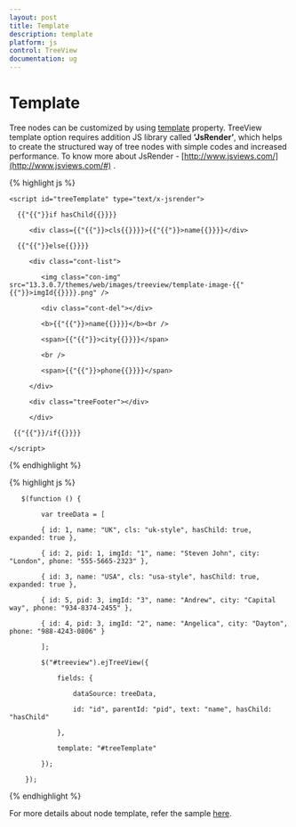 ```yaml
---
layout: post
title: Template
description: template
platform: js
control: TreeView
documentation: ug
---
```



# Template 

Tree nodes can be customized by using [template](http://help.syncfusion.com/api/js/ejtreeview#members:template) property. TreeView template option requires addition JS library called **’JsRender’**, which helps to create the structured way of tree nodes with simple codes and increased performance. To know more about JsRender - [http://www.jsviews.com/](http://www.jsviews.com/#) .  

{% highlight js %}

    <script id="treeTemplate" type="text/x-jsrender">        

      {{"{{"}}if hasChild{{}}}}

         <div class={{"{{"}}>cls{{}}}}>{{"{{"}}>name{{}}}}</div>

      {{"{{"}}else{{}}}}

         <div class="cont-list">

            <img class="con-img" src="13.3.0.7/themes/web/images/treeview/template-image-{{"{{"}}>imgId{{}}}}.png" />

            <div class="cont-del"></div>

            <b>{{"{{"}}>name{{}}}}</b><br />

            <span>{{"{{"}}>city{{}}}}</span>

            <br />

            <span>{{"{{"}}>phone{{}}}}</span>

         </div>

         <div class="treeFooter"></div>

         </div>

     {{"{{"}}/if{{}}}}

    </script>

{% endhighlight %}

{% highlight js %}

       $(function () {

            var treeData = [

            { id: 1, name: "UK", cls: "uk-style", hasChild: true, expanded: true },

            { id: 2, pid: 1, imgId: "1", name: "Steven John", city: "London", phone: "555-5665-2323" },

            { id: 3, name: "USA", cls: "usa-style", hasChild: true, expanded: true },

            { id: 5, pid: 3, imgId: "3", name: "Andrew", city: "Capital way", phone: "934-8374-2455" },

            { id: 4, pid: 3, imgId: "2", name: "Angelica", city: "Dayton", phone: "988-4243-0806" }

            ];

            $("#treeview").ejTreeView({

                fields: {

                    dataSource: treeData,

                    id: "id", parentId: "pid", text: "name", hasChild: "hasChild"

                },

                template: "#treeTemplate"

            });

        });


{% endhighlight %}

For more details about node template, refer the sample [here](http://jsplayground.syncfusion.com/ncztbhc3#). 

